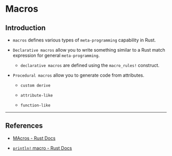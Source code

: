 # Macros

## Introduction

* `macros` defines various types of `meta-programming` capability in Rust.

* `Declarative macros` allow you to write something similar to a Rust match expression for general `meta-programming`.

    * `declarative macros` are defined using the `macro_rules!` construct.

* `Procedural macros` allow you to generate code from attributes.

    * `custom derive`
    
    * `attribute-like`
    
    * `function-like`

---

## References

* [MAcros - Rust Docs](https://doc.rust-lang.org/nightly/book/ch19-06-macros.html#declarative-macros-with-macro_rules-for-general-metaprogramming)

* [`println!` macro - Rust Docs](https://doc.rust-lang.org/nightly/std/macro.println.html)
